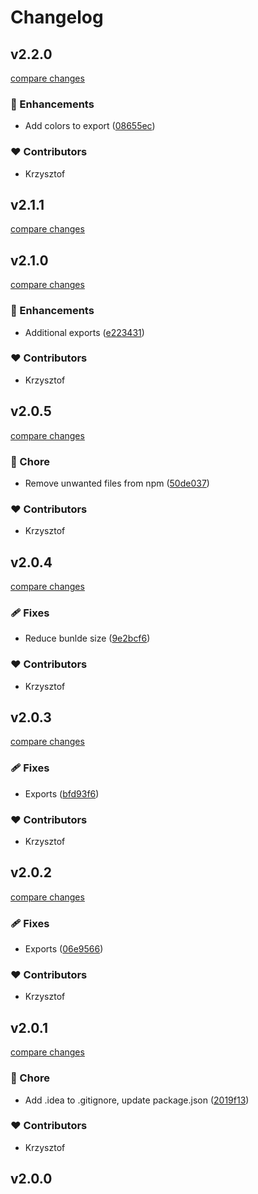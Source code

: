 # Changelog

## v2.2.0

[compare changes](https://github.com/malezjaa/prime-console/compare/v2.1.1...v2.2.0)

### 🚀 Enhancements

- Add colors to export ([08655ec](https://github.com/malezjaa/prime-console/commit/08655ec))

### ❤️ Contributors

- Krzysztof

## v2.1.1

[compare changes](https://github.com/malezjaa/prime-console/compare/v2.1.0...v2.1.1)

## v2.1.0

[compare changes](https://github.com/malezjaa/prime-console/compare/v2.0.5...v2.1.0)

### 🚀 Enhancements

- Additional exports ([e223431](https://github.com/malezjaa/prime-console/commit/e223431))

### ❤️ Contributors

- Krzysztof

## v2.0.5

[compare changes](https://github.com/malezjaa/prime-console/compare/v2.0.4...v2.0.5)

### 🏡 Chore

- Remove unwanted files from npm ([50de037](https://github.com/malezjaa/prime-console/commit/50de037))

### ❤️ Contributors

- Krzysztof

## v2.0.4

[compare changes](https://github.com/malezjaa/prime-console/compare/v2.0.3...v2.0.4)

### 🩹 Fixes

- Reduce bunlde size ([9e2bcf6](https://github.com/malezjaa/prime-console/commit/9e2bcf6))

### ❤️ Contributors

- Krzysztof

## v2.0.3

[compare changes](https://github.com/malezjaa/prime-console/compare/v2.0.2...v2.0.3)

### 🩹 Fixes

- Exports ([bfd93f6](https://github.com/malezjaa/prime-console/commit/bfd93f6))

### ❤️ Contributors

- Krzysztof

## v2.0.2

[compare changes](https://github.com/malezjaa/prime-console/compare/v2.0.1...v2.0.2)

### 🩹 Fixes

- Exports ([06e9566](https://github.com/malezjaa/prime-console/commit/06e9566))

### ❤️ Contributors

- Krzysztof

## v2.0.1

[compare changes](https://github.com/malezjaa/prime-console/compare/v2.0.0...v2.0.1)

### 🏡 Chore

- Add .idea to .gitignore, update package.json ([2019f13](https://github.com/malezjaa/prime-console/commit/2019f13))

### ❤️ Contributors

- Krzysztof

## v2.0.0
